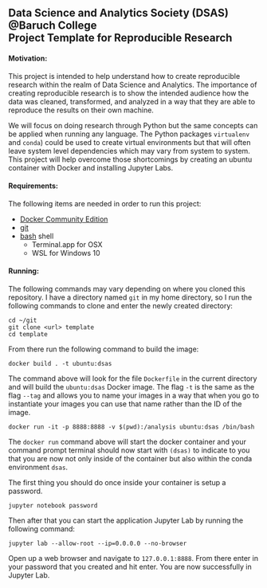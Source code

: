 ## Data Science and Analytics Society (DSAS) <br /> @Baruch College <br /> Project Template for Reproducible Research

#### Motivation:
This project is intended to help understand how to create reproducible research within the realm of Data Science and Analytics. The importance of creating reproducible research is to show the intended audience how the data was cleaned, transformed, and analyzed in a way that they are able to reproduce the results on their own machine.

We will focus on doing research through Python but the same concepts can be applied when running any language. The Python packages `virtualenv` and `conda`) could be used to create virtual environments but that will often leave system level dependencies which may vary from system to system. This project will help overcome those shortcomings by creating an ubuntu container with Docker and installing Jupyter Labs.

#### Requirements:
The following items are needed in order to run this project:
* [Docker Community Edition](https://hub.docker.com/search/?type=edition&offering=community)
* [git](https://git-scm.com/downloads)
* [bash](https://en.wikipedia.org/wiki/Bash_(Unix_shell)) shell
	* Terminal.app for OSX
	* WSL for Windows 10

#### Running:
The following commands may vary depending on where you cloned this repository. I have a directory named `git` in my home directory, so I run the following commands to clone and enter the newly created directory:

```
cd ~/git
git clone <url> template
cd template
```
From there run the following command to build the image:
```
docker build . -t ubuntu:dsas
```
The command above will look for the file `Dockerfile` in the current directory and will build the `ubuntu:dsas` Docker image. The flag `-t` is the same as the flag `--tag` and allows you to name your images in a way that when you go to instantiate your images you can use that name rather than the ID of the image.

```
docker run -it -p 8888:8888 -v $(pwd):/analysis ubuntu:dsas /bin/bash
```
The `docker run` command above will start the docker container and your command prompt terminal should now start with `(dsas)` to indicate to you that you are now not only inside of the container but also within the conda environment `dsas`.

The first thing you should do once inside your container is setup a password. 
```
jupyter notebook password
```
Then after that you can start the application Jupyter Lab by running the following command:
```
jupyter lab --allow-root --ip=0.0.0.0 --no-browser
```
Open up a web browser and navigate to `127.0.0.1:8888`. From there enter in your password that you created and hit enter. You are now successfully in Jupyter Lab.
